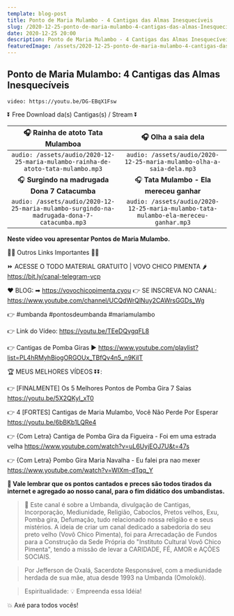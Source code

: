 ```yaml
---
template: blog-post
title: Ponto de Maria Mulambo - 4 Cantigas das Almas Inesquecíveis
slug: /2020-12-25-ponto-de-maria-mulambo-4-cantigas-das-almas-Inesqueciveis
date: 2020-12-25 20:00
description: Ponto de Maria Mulambo - 4 Cantigas das Almas Inesquecíveis
featuredImage: /assets/2020-12-25-ponto-de-maria-mulambo-4-cantigas-das-almas-Inesqueciveis.jpg
---
```

## **Ponto de Maria Mulambo: 4 Cantigas das Almas Inesquecíveis**

<!-- #1: Embed through web URL -->
`video: https://youtu.be/DG-EBqX1Fsw`

⏬ Free Download da(s) Cantigas(s) / Stream ⏬

|🎧 __Rainha de atoto Tata Mulamboa__|🎧 __Olha a saia dela__|
| :---: | :---: |
|`audio: /assets/audio/2020-12-25-maria-mulambo-rainha-de-atoto-tata-mulambo.mp3`|`audio: /assets/audio/2020-12-25-maria-mulambo-olha-a-saia-dela.mp3`|
|🎧 __Surgindo na madrugada Dona 7 Catacumba__|🎧 __Tata Mulambo - Ela mereceu ganhar__|
|`audio: /assets/audio/2020-12-25-maria-mulambo-surgindo-na-madrugada-dona-7-catacumba.mp3`|`audio: /assets/audio/2020-12-25-maria-mulambo-tata-mulambo-ela-mereceu-ganhar.mp3`|

**Neste vídeo vou apresentar Pontos de Maria Mulambo.**

🔽🔽 Outros Links Importantes 🔽🔽

⏩ ACESSE O TODO MATERIAL GRATUITO | VOVO CHICO PIMENTA 🌶
https://bit.ly/canal-telegram-vcp

❤ BLOG: ➡ https://vovochicopimenta.cyou
👉 SE INSCREVA NO CANAL: https://www.youtube.com/channel/UCQdWrQlNuy2CAWrsGGDs_Wg

👉 #umbanda #pontosdeumbanda #mariamulambo

👉 Link do Vídeo: 
https://youtu.be/TEeDQvgqFL8

👉 Cantigas de Pomba Giras
▶ https://www.youtube.com/playlist?list=PL4hRMyhBiogORGOUx_TBfQv4n5_n9KiIT

🏆 MEUS MELHORES VÍDEOS ⏬⏬:

👉 [FINALMENTE] Os 5 Melhores Pontos de Pomba Gira 7 Saias
https://youtu.be/5X2QKyI_xT0

👉 4 [FORTES] Cantigas de Maria Mulambo, Você Não Perde Por Esperar
https://youtu.be/6bBKb1LQRe4

👉 {Com Letra} Cantiga de Pomba Gira da Figueira - Foi em uma estrada velha
https://www.youtube.com/watch?v=uL6UyjEOJ7U&t=47s

👉 {Com Letra} Pombo Gira Maria Navalha - Eu falei pra nao mexer
https://www.youtube.com/watch?v=WIXm-dTqq_Y

**🔴 Vale lembrar que os pontos cantados e preces são todos tirados da internet e agregado ao nosso canal, para o fim didático dos umbandistas.**

>🙏 Este canal é sobre a Umbanda, divulgação de Cantigas, Incorporação, Mediunidade, Religião, Caboclos, Pretos velhos, Exu, Pomba gira, Defumação, tudo relacionado nossa religião e  e seus mistérios.
A ideia de criar um canal dedicado a sabedoria do seu preto velho (Vovô Chico Pimenta), foi para Arrecadação de Fundos para a Construção da Sede Própria do "Instituto Cultural Vovô Chico Pimenta", tendo a missão de levar a CARIDADE, FÉ, AMOR e AÇÕES SOCIAIS.

>Por Jefferson de Oxalá, Sacerdote Responsável, com a mediunidade herdada de sua mãe, atua desde 1993 na Umbanda (Omolokô).

>Espiritualidade: 💡 Empreenda essa Idéia!

💥 Axé para todos vocês!


